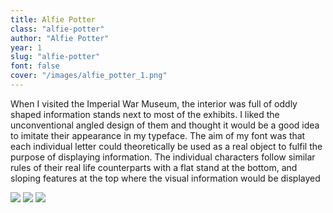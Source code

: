 ```yaml
---
title: Alfie Potter
class: "alfie-potter"
author: "Alfie Potter"
year: 1
slug: "alfie-potter"
font: false
cover: "/images/alfie_potter_1.png"
---
```


When I visited the Imperial War Museum, the interior was full of oddly shaped information stands next to most of the exhibits. I liked the unconventional angled design of them and thought it would be a good idea to imitate their appearance in my typeface. The aim of my font was that each individual letter could theoretically be used as a real object to fulfil the purpose of displaying information. The individual characters follow similar rules of their real life counterparts with a flat stand at the bottom, and sloping features at the top where the visual information would be displayed

![](/images/alfie_potter_1.png)
![](/images/alfie_potter_2.png)
![](/images/alfie_potter_3.png)

